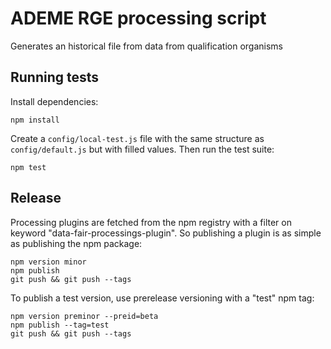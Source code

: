 # ADEME RGE processing script

Generates an historical file from data from qualification organisms

## Running tests

Install dependencies:

```
npm install
```

Create a `config/local-test.js` file with the same structure as `config/default.js` but with filled values.
Then run the test suite:

```
npm test
```

## Release

Processing plugins are fetched from the npm registry with a filter on keyword "data-fair-processings-plugin". So publishing a plugin is as simple as publishing the npm package:

```
npm version minor
npm publish
git push && git push --tags
```

To publish a test version, use prerelease versioning with a "test" npm tag:

```
npm version preminor --preid=beta
npm publish --tag=test
git push && git push --tags
```